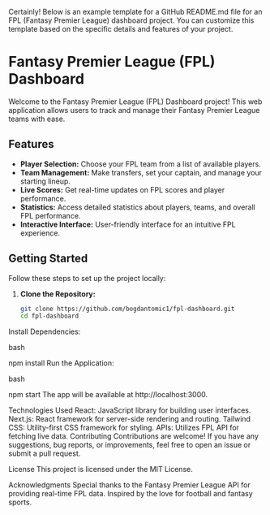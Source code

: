 Certainly! Below is an example template for a GitHub README.md file for an FPL (Fantasy Premier League) dashboard project. You can customize this template based on the specific details and features of your project.

# Fantasy Premier League (FPL) Dashboard

Welcome to the Fantasy Premier League (FPL) Dashboard project! This web application allows users to track and manage their Fantasy Premier League teams with ease.

## Features

- **Player Selection:** Choose your FPL team from a list of available players.
- **Team Management:** Make transfers, set your captain, and manage your starting lineup.
- **Live Scores:** Get real-time updates on FPL scores and player performance.
- **Statistics:** Access detailed statistics about players, teams, and overall FPL performance.
- **Interactive Interface:** User-friendly interface for an intuitive FPL experience.

## Getting Started

Follow these steps to set up the project locally:

1. **Clone the Repository:**
   ```bash
   git clone https://github.com/bogdantomic1/fpl-dashboard.git
   cd fpl-dashboard
   ```

Install Dependencies:

bash

npm install
Run the Application:

bash

npm start
The app will be available at http://localhost:3000.

Technologies Used
React: JavaScript library for building user interfaces.
Next.js: React framework for server-side rendering and routing.
Tailwind CSS: Utility-first CSS framework for styling.
APIs: Utilizes FPL API for fetching live data.
Contributing
Contributions are welcome! If you have any suggestions, bug reports, or improvements, feel free to open an issue or submit a pull request.

License
This project is licensed under the MIT License.

Acknowledgments
Special thanks to the Fantasy Premier League API for providing real-time FPL data.
Inspired by the love for football and fantasy sports.
